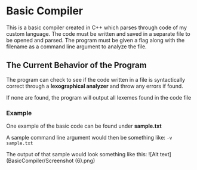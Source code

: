 # Basic Compiler

This is a basic compiler created in C++ which parses through code of my custom language. The code must be written and saved in a separate file to be opened and parsed. The program must be given a flag along with the filename as a command line argument to analyze the file.

## The Current Behavior of the Program

The program can check to see if the code written in a file is syntactically correct through a **lexographical analyzer** and throw any errors if found.

If none are found, the program will output all lexemes found in the code file

### Example

One example of the basic code can be found under **sample.txt**

A sample command line argument would then be something like:
```-v sample.txt```

The output of that sample would look something like this:
![Alt text](BasicCompiler/Screenshot (6).png)
    
